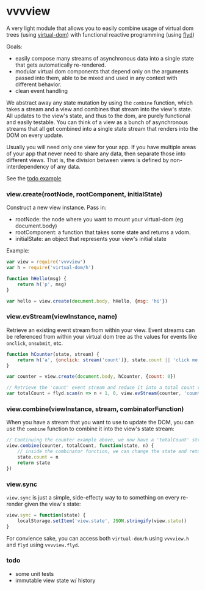 # vvvview

A very light module that allows you to easily combine usage of virtual dom trees (using [virtual-dom](https://github.com/Matt-Esch/virtual-dom)) with functional reactive programming (using [flyd](https://github.com/paldepind/flyd))

Goals:
- easily compose many streams of asynchronous data into a single state that gets automatically re-rendered.
- modular virtual dom components that depend only on the arguments passed into them, able to be mixed and used in any context with different behavior.
- clean event handling

We abstract away any state mutation by using the `combine` function, which takes a stream and a view and combines that stream into the view's state. All updates to the view's state, and thus to the dom, are purely functional and easily testable. You can think of a view as a bunch of asynchronous streams that all get combined into a single state stream that renders into the DOM on every update.

Usually you will need only one view for your app. If you have multiple areas of your app that never need to share any data, then separate those into different views. That is, the division between views is defined by non-interdependency of any data.

See the [todo example](examples/todo/index.js)

### view.create(rootNode, rootComponent, initialState)

Construct a new view instance. Pass in:

* rootNode: the node where you want to mount your virtual-dom (eg document.body)
* rootComponent: a function that takes some state and returns a vdom.
* initialState: an object that represents your view's initial state

Example:

```js
var view = require('vvvview')
var h = require('virtual-dom/h')

function hHello(msg) {
	return h('p', msg)
}

var hello = view.create(document.body, hHello, {msg: 'hi'})
```

### view.evStream(viewInstance, name)

Retrieve an existing event stream from within your view. Event streams can be referenced from within your virtual dom tree as the values for events like `onclick`, `onsubmit`, etc.

```js
function hCounter(state, stream) {
	return h('a', {onclick: stream('count')}, state.count || 'click me!')
}

var counter = view.create(document.body, hCounter, {count: 0})

// Retrieve the 'count' event stream and reduce it into a total count value
var totalCount = flyd.scan(n => n + 1, 0, view.evStream(counter, 'count'))
```

### view.combine(viewInstance, stream, combinatorFunction)

When you have a stream that you want to use to update the DOM, you can use the `combine` function to combine it into the view's state stream:

```js
// Continuing the counter example above, we now have a 'totalCount' stream that sums your total clicks
view.combine(counter, totalCount, function(state, n) {
	// inside the combinator function, we can change the state and return the new state based on the count.
	state.count = n
	return state
})
```

### view.sync

`view.sync` is just a simple, side-effecty way to to something on every re-render given the view's state:

```js
view.sync = function(state) {
	localStorage.setItem('view.state', JSON.stringify(view.state))
}
```

For convience sake, you can access both `virtual-dom/h` using `vvvview.h` and `flyd` using `vvvview.flyd`.

### todo

* some unit tests 
* immutable view state w/ history

